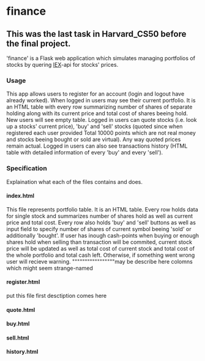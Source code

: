 # finance
## This was the last task in Harvard_CS50 before the final project.
'finance' is a Flask web application which simulates managing portfolios of stocks by quering [IEX](https://iextrading.com/developer/)-api for stocks' prices.
### Usage
This app allows users to register for an account (login and logout have already worked). When logged in users may see their current portfolio. It is an HTML table with every row summarizing number of shares of separate holding along with its current price and total cost of shares beeing hold. New users will see empty table. Logged in users can quote stocks (i.e. look up a stocks' current price), 'buy' and 'sell' stocks (quoted since when registered each user provided Total 10000 points which are not real money and stocks beeing bought or sold are virtual). Any way quoted prices remain actual. Logged in users can also see transactions history (HTML table with detailed information of every 'buy' and every 'sell').
### Specification
Explaination what each of the files contains and does.
#### index.html
This file represents portfolio table. It is an HTML table. Every row holds data for single stock and summarizes number of shares hold as well as current price and total cost. Every row also holds 'buy' and 'sell' buttons as well as input field to specify number of shares of current symbol beeing 'sold' or additionally 'bought'. If user has inough cash-points when buying or enough shares hold when selling than transaction will be commited, current stock price will be updated as well as total cost of current stock and total cost of the whole portfolio and total cash left. Otherwise, if something went wrong user will recieve warning.
"""""""""""""""""may be describe here colomns which might seem strange-named
#### register.html
put this file first
desctiption comes here
#### quote.html
#### buy.html
#### sell.html
#### history.html
